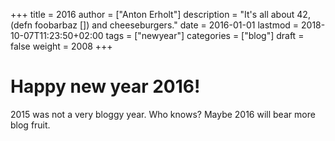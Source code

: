 +++
title = 2016
author = ["Anton Erholt"]
description = "It's all about 42, (defn foobarbaz []) and cheeseburgers."
date = 2016-01-01
lastmod = 2018-10-07T11:23:50+02:00
tags = ["newyear"]
categories = ["blog"]
draft = false
weight = 2008
+++

<h1>Happy new year 2016!</h1>

2015 was not a very bloggy year. Who knows? Maybe 2016 will bear more
blog fruit.
